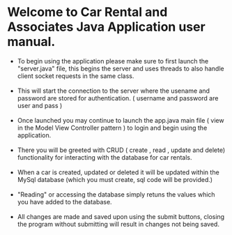 <h1> Welcome to Car Rental and Associates Java Application user manual. </h1>

<ul>

<li>To begin using the application please make sure to first launch the "server.java" file, 
this begins the server and uses threads to also handle client socket requests in the same class. </li>

<br>

<li>This will start the connection to the server where the usename and password are stored for authentication. ( username and password are user and pass ) </li>

<br>

<li>Once launched you may continue to launch the app.java main file ( view in the Model View Controller pattern ) to login and begin using the application. </li>


<br>

<li>There you will be greeted with CRUD ( create , read , update and delete) functionality for interacting with the database for car rentals. </li>

<br>

<li>When a car is created, updated or deleted it will be updated within the MySql database (which you must create, sql code will be provided.) </li>

<br>

<li>"Reading" or accessing the database simply retuns the values which you have added to the database. </li>

<br>

<li>All changes are made and saved upon using the submit buttons, closing the program without submitting will result in changes not being saved. </li>


</ul>